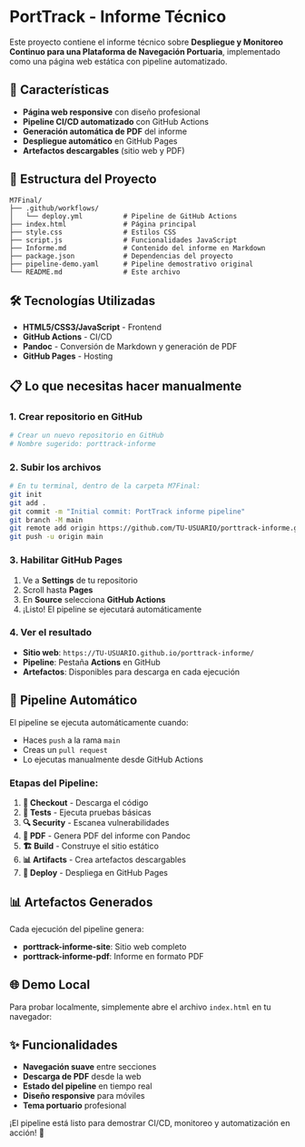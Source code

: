 # PortTrack - Informe Técnico

Este proyecto contiene el informe técnico sobre **Despliegue y Monitoreo Continuo para una Plataforma de Navegación Portuaria**, implementado como una página web estática con pipeline automatizado.

## 🚀 Características

- **Página web responsive** con diseño profesional
- **Pipeline CI/CD automatizado** con GitHub Actions
- **Generación automática de PDF** del informe
- **Despliegue automático** en GitHub Pages
- **Artefactos descargables** (sitio web y PDF)

## 📁 Estructura del Proyecto

```
M7Final/
├── .github/workflows/
│   └── deploy.yml          # Pipeline de GitHub Actions
├── index.html              # Página principal
├── style.css               # Estilos CSS
├── script.js               # Funcionalidades JavaScript
├── Informe.md              # Contenido del informe en Markdown
├── package.json            # Dependencias del proyecto
├── pipeline-demo.yaml      # Pipeline demostrativo original
└── README.md               # Este archivo
```

## 🛠️ Tecnologías Utilizadas

- **HTML5/CSS3/JavaScript** - Frontend
- **GitHub Actions** - CI/CD
- **Pandoc** - Conversión de Markdown y generación de PDF
- **GitHub Pages** - Hosting

## 📋 Lo que necesitas hacer manualmente

### 1. Crear repositorio en GitHub
```bash
# Crear un nuevo repositorio en GitHub
# Nombre sugerido: porttrack-informe
```

### 2. Subir los archivos
```bash
# En tu terminal, dentro de la carpeta M7Final:
git init
git add .
git commit -m "Initial commit: PortTrack informe pipeline"
git branch -M main
git remote add origin https://github.com/TU-USUARIO/porttrack-informe.git
git push -u origin main
```

### 3. Habilitar GitHub Pages
1. Ve a **Settings** de tu repositorio
2. Scroll hasta **Pages**
3. En **Source** selecciona **GitHub Actions**
4. ¡Listo! El pipeline se ejecutará automáticamente

### 4. Ver el resultado
- **Sitio web**: `https://TU-USUARIO.github.io/porttrack-informe/`
- **Pipeline**: Pestaña **Actions** en GitHub
- **Artefactos**: Disponibles para descarga en cada ejecución

## 🔄 Pipeline Automático

El pipeline se ejecuta automáticamente cuando:
- Haces `push` a la rama `main`
- Creas un `pull request`
- Lo ejecutas manualmente desde GitHub Actions

### Etapas del Pipeline:
1. **🚢 Checkout** - Descarga el código
2. **🧪 Tests** - Ejecuta pruebas básicas
3. **🔍 Security** - Escanea vulnerabilidades
4. **📄 PDF** - Genera PDF del informe con Pandoc
5. **🏗️ Build** - Construye el sitio estático
6. **📊 Artifacts** - Crea artefactos descargables
7. **🚀 Deploy** - Despliega en GitHub Pages

## 📊 Artefactos Generados

Cada ejecución del pipeline genera:
- **porttrack-informe-site**: Sitio web completo
- **porttrack-informe-pdf**: Informe en formato PDF

## 🌐 Demo Local

Para probar localmente, simplemente abre el archivo `index.html` en tu navegador:

## ✨ Funcionalidades

- **Navegación suave** entre secciones
- **Descarga de PDF** desde la web
- **Estado del pipeline** en tiempo real
- **Diseño responsive** para móviles
- **Tema portuario** profesional

¡El pipeline está listo para demostrar CI/CD, monitoreo y automatización en acción! 🚢
